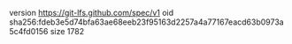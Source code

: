 version https://git-lfs.github.com/spec/v1
oid sha256:fdeb3e5d74bfa63ae68eeb23f95163d2257a4a77167eacd63b0973a5c4fd0156
size 1782
